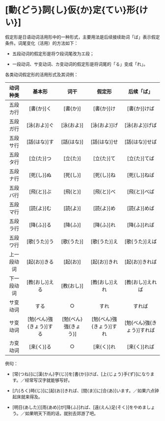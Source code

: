 # [動{どう}詞{し}仮{か}定{てい}形{けい}]

假定形是日语动词活用形中的一种形式，主要用法是后续接续助词「ば」表示假定条件。词尾变化（活用）的方法如下：

- 五段动词的假定形是将ウ段词尾改为エ段；

- 一段动词、サ变动词、カ变动词的假定形是将词尾的「る」变成「れ」。

各类动词假定形的活用形式及其词例：

|  动词种类  |          基本形          |         词干         |          假定形          |         后续「ば」         |
| :--------: | :----------------------: | :------------------: | :----------------------: | :------------------------: |
|  五段カ行  |        [書{か}]く        |       [書{か}]       |        [書{か}]け        |        [書{か}]けば        |
|  五段ガ行  |       [泳{およ}]ぐ       |      [泳{およ}]      |       [泳{およ}]げ       |       [泳{およ}]げば       |
|  五段サ行  |       [話{はな}]す       |      [話{はな}]      |       [話{はな}]せ       |       [話{はな}]せば       |
|  五段タ行  |        [立{た}]つ        |       [立{た}]       |        [立{た}]て        |        [立{た}]てば        |
|  五段ナ行  |        [死{し}]ぬ        |       [死{し}]       |        [死{し}]ね        |        [死{し}]ねば        |
|  五段バ行  |        [飛{と}]ぶ        |       [飛{と}]       |        [飛{と}]べ        |        [飛{と}]べば        |
|  五段マ行  |        [読{よ}]む        |       [読{よ}]       |        [読{よ}]め        |        [読{よ}]めば        |
|  五段ラ行  |        [降{ふ}]る        |       [降{ふ}]       |        [降{ふ}]れ        |        [降{ふ}]れば        |
|  五段ワ行  |       [歌{うた}]う       |      [歌{うた}]      |       [歌{うた}]え       |       [歌{うた}]えば       |
| 上一段动词 |       [起{お}]きる       |       [起{お}]       |       [起{お}]きれ       |       [起{お}]きれば       |
| 下一段动词 |      [教{おし}]える      |      [教{おし}]      |      [教{おし}]えれ      |      [教{おし}]えれば      |
|  サ变动词  |           する           |          ○           |           すれ           |           すれば           |
|  サ变动词  | [勉{べん}強{きょう}]する | [勉{べん}強{きょう}] | [勉{べん}強{きょう}]すれ | [勉{べん}強{きょう}]すれば |
|  カ变动词  |        [来{く}]る        |          ○           |        [来{く}]れ        |        [来{く}]れば        |

例句：

- [常{つね}]に[漢{かん}字{じ}]を[書{か}]けば、[上{じょう}手{ず}]になります。／经常写汉字就能够写好。

- [六{ろく}時{じ}]に[起{お}]きれば、[間{ま}]に[合{あ}]います。／如果六点钟起床就来得及。

- [明日{あした}][雨{あめ}]が[降{ふ}]れば、[遠{えん}足{そく}]をやめましょう。／如果明天下雨的话，就别去郊游了吧。
